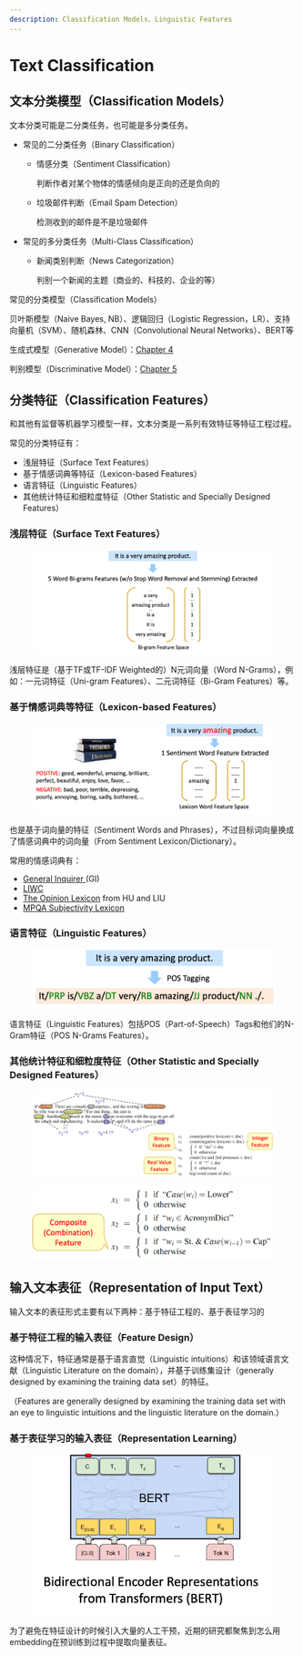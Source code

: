```yaml
---
description: Classification Models、Linguistic Features
---
```


# Text Classification

## 文本分类模型（Classification Models）

文本分类可能是二分类任务，也可能是多分类任务。

* 常见的二分类任务（Binary Classification）
  *   情感分类（Sentiment Classification）

      判断作者对某个物体的情感倾向是正向的还是负向的
  *   垃圾邮件判断（Email Spam Detection）

      检测收到的邮件是不是垃圾邮件
* 常见的多分类任务（Multi-Class Classification）
  *   新闻类别判断（News Categorization）

      判别一个新闻的主题（商业的、科技的、企业的等）

常见的分类模型（Classification Models）

贝叶斯模型（Naive Bayes, NB）、逻辑回归（Logistic Regression，LR）、支持向量机（SVM）、随机森林、CNN（Convolutional Neural Networks）、BERT等

生成式模型（Generative Model）：[Chapter 4](https://web.stanford.edu/\~jurafsky/slp3/4.pdf)

判别模型（Discriminative Model）：[Chapter 5](https://web.stanford.edu/\~jurafsky/slp3/5.pdf)

## 分类特征（Classification Features）

和其他有监督等机器学习模型一样，文本分类是一系列有效特征等特征工程过程。

常见的分类特征有：

* 浅层特征（Surface Text Features）
* 基于情感词典等特征（Lexicon-based Features）
* 语言特征（Linguistic Features）
* 其他统计特征和细粒度特征（Other Statistic and Specially Designed Features）

### 浅层特征（Surface Text Features）

<figure><img src="../../.gitbook/assets/image (14).png" alt=""><figcaption></figcaption></figure>

浅层特征是（基于TF或TF-IDF Weighted的）N元词向量（Word N-Grams），例如：一元词特征（Uni-gram Features）、二元词特征（Bi-Gram Features）等。

### 基于情感词典等特征（Lexicon-based Features）

<figure><img src="../../.gitbook/assets/image (1) (1) (1) (1) (1) (1) (1) (1) (1) (1).png" alt=""><figcaption></figcaption></figure>

也是基于词向量的特征（Sentiment Words and Phrases），不过目标词向量换成了情感词典中的词向量（From Sentiment Lexicon/Dictionary）。

常用的情感词典有：

* [General Inquirer ](https://inquirer.sites.fas.harvard.edu/)(GI)
* [LIWC](http://tapor.ca/tools/249)
* [The Opinion Lexicon](https://www.cs.uic.edu/\~liub/FBS/sentiment-analysis.html) from HU and LIU
* [MPQA Subjectivity Lexicon](https://mpqa.cs.pitt.edu/lexicons/)

### 语言特征（Linguistic Features）

<figure><img src="../../.gitbook/assets/image (2) (1) (1) (1) (1) (1) (1) (1) (1).png" alt=""><figcaption></figcaption></figure>

语言特征（Linguistic Features）包括POS（Part-of-Speech）Tags和他们的N-Gram特征（POS N-Grams Features）。

### 其他统计特征和细粒度特征（Other Statistic and Specially Designed Features）

<figure><img src="../../.gitbook/assets/image (3) (1) (1) (1) (1) (1) (1).png" alt=""><figcaption></figcaption></figure>

<figure><img src="../../.gitbook/assets/image (4) (1) (1) (1) (1).png" alt=""><figcaption></figcaption></figure>

## 输入文本表征（Representation of Input Text）

输入文本的表征形式主要有以下两种：基于特征工程的、基于表征学习的

### 基于特征工程的输入表征（Feature Design）

这种情况下，特征通常是基于语言直觉（Linguistic intuitions）和该领域语言文献（Linguistic Literature on the domain），并基于训练集设计（generally designed by examining the training data set）的特征。

（Features are generally designed by examining the training data set with an eye to linguistic intuitions and the linguistic literature on the domain.）

### 基于表征学习的输入表征（Representation Learning）

<figure><img src="../../.gitbook/assets/image (5) (1) (1) (1) (1).png" alt=""><figcaption></figcaption></figure>

为了避免在特征设计的时候引入大量的人工干预，近期的研究都聚焦到怎么用embedding在预训练到过程中提取向量表征。
